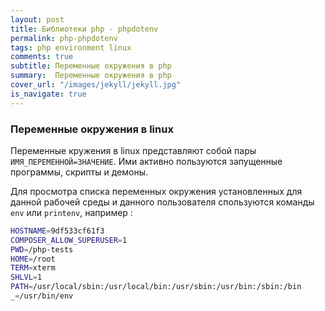```yaml
---
layout: post
title: Библиотеки php - phpdotenv
permalink: php-phpdotenv
tags: php environment linux
comments: true
subtitle: Переменные окружения в php
summary:  Переменные окружения в php
cover_url: "/images/jekyll/jekyll.jpg"
is_navigate: true
---
```


### Переменные окружения в linux

Переменные кружения в linux представляют собой пары `ИМЯ_ПЕРЕМЕННОЙ=ЗНАЧЕНИЕ`.
Ими активно пользуются запущенные программы, скрипты и демоны.

Для просмотра списка переменных окружения установленных для данной рабочей среды и данного пользователя
спользуются команды `env` или `printenv`, например : 

~~~bash
HOSTNAME=9df533cf61f3
COMPOSER_ALLOW_SUPERUSER=1
PWD=/php-tests
HOME=/root
TERM=xterm
SHLVL=1
PATH=/usr/local/sbin:/usr/local/bin:/usr/sbin:/usr/bin:/sbin:/bin
_=/usr/bin/env
~~~

